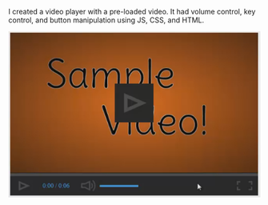 I created a video player with a pre-loaded video. It had volume control, key control, and button manipulation using JS, CSS, and HTML.

<img src="image.png">
